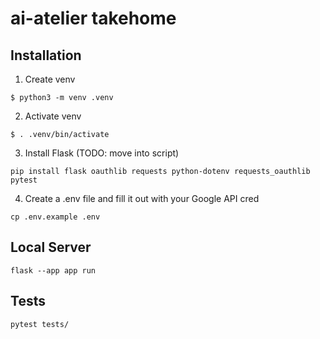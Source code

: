 # ai-atelier takehome

## Installation

1. Create venv

`$ python3 -m venv .venv`

2. Activate venv

`$ . .venv/bin/activate`

3. Install Flask (TODO: move into script)

`pip install flask oauthlib requests python-dotenv requests_oauthlib pytest`

4. Create a .env file and fill it out with your Google API cred

`cp .env.example .env`

## Local Server

`flask --app app run`


## Tests

`pytest tests/`
